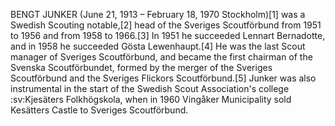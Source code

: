 BENGT JUNKER (June 21, 1913 – February 18, 1970 Stockholm)[1] was a Swedish Scouting notable,[2] head of the Sveriges Scoutförbund from 1951 to 1956 and from 1958 to 1966.[3] In 1951 he succeeded Lennart Bernadotte, and in 1958 he succeeded Gösta Lewenhaupt.[4] He was the last Scout manager of Sveriges Scoutförbund, and became the first chairman of the Svenska Scoutförbundet, formed by the merger of the Sveriges Scoutförbund and the Sveriges Flickors Scoutförbund.[5] Junker was also instrumental in the start of the Swedish Scout Association's college :sv:Kjesäters Folkhögskola, when in 1960 Vingåker Municipality sold Kesätters Castle to Sveriges Scoutförbund.
